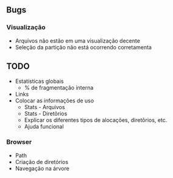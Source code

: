 ## Bugs

### Visualização
- Arquivos não estão em uma visualização decente
- Seleção da partição não está ocorrendo corretamenta

## TODO
- Estatísticas globais
  - % de fragmentação interna
- Links
- Colocar as informações de uso
  - Stats - Arquivos
  - Stats - Diretõrios
  - Explicar os diferentes tipos de alocações, diretõrios, etc.
  - Ajuda funcional

### Browser
- Path
- Criação de diretórios
- Navegação na árvore
